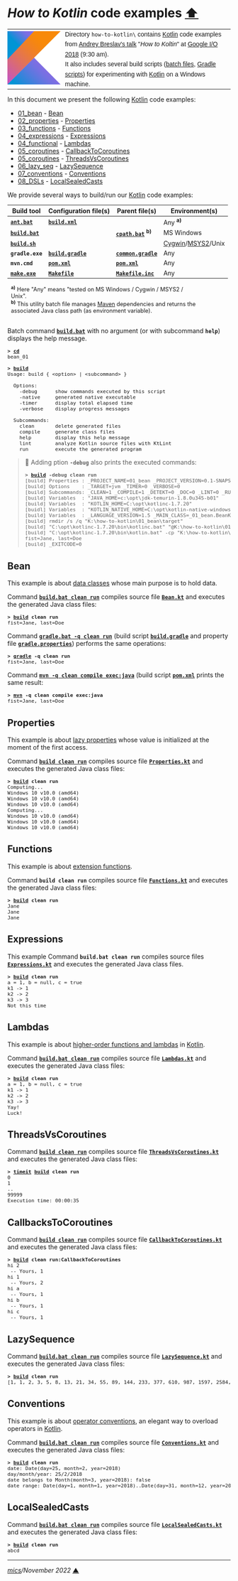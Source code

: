 # <span id="top">*How to Kotlin* code examples</span> <span style="size:30%;"><a href="../README.md">⬆</a></span>

<table style="font-family:Helvetica,Arial;font-size:14px;line-height:1.6;">
  <tr>
  <td style="border:0;padding:0 10px 0 0;min-width:120px;"><a href="https://kotlinlang.org/"><img src="../docs/kotlin.png" width="120" alt="Kotlin project"/></a></td>
  <td style="border:0;padding:0;vertical-align:text-top;">Directory <code>how-to-kotlin\</code> contains <a href="https://kotlinlang.org/">Kotlin</a> code examples from <a href="https://events.google.com/io2018/schedule/?section=may-10&sid=7387180b-b1dd-49c3-bddf-de3f87ae1990">Andrey Breslav's talk</a> "<i>How to Koltin</i>" at <a href="https://events.google.com/io2018/schedule/?section=may-10" rel="external">Google I/O 2018</a>  (9:30 am).<br/>
  It also includes several build scripts (<a href="https://en.wikibooks.org/wiki/Windows_Batch_Scripting" rel="external">batch files</a>, <a href="https://docs.gradle.org/current/userguide/writing_build_scripts.html">Gradle scripts</a>) for experimenting with <a href="https://kotlinlang.org/" rel="external">Kotlin</a> on a Windows machine.
  </td>
  </tr>
</table>

In this document we present the following [Kotlin] code examples:

- [01_bean](01_bean/) - [Bean](#bean)
- [02_properties](02_properties/) - [Properties](#properties)
- [03_functions](03_functions/) - [Functions](#functions)
- [04_expressions](04_expressions/) - [Expressions](#expressions)
- [04_functional](04_functional/) - [Lambdas](#lambdas)
- [05_coroutines](05_coroutines/) - [CallbackToCoroutines](#callbacks)
- [05_coroutines](05_coroutines/) - [ThreadsVsCoroutines](#threads)
- [06_lazy_seq](06_lazy_seq) - [LazySequence](#lazy_sequence)
- [07_conventions](07_conventions) - [Conventions](#conventions)
- [08_DSLs](09_DSLs) - [LocalSealedCasts](#local_sealed_casts)

We provide several ways to build/run our [Kotlin] code examples:

| Build tool          | Configuration file(s)  | Parent file(s) | Environment(s) |
|---------------------|------------------------|----------------|----------------|
| [**`ant.bat`**][apache_ant_cli] | [**`build.xml`**](01_bean/build.xml) | &nbsp; | Any <sup><b>a)</b></sup> |
| [**`build.bat`**](01_bean/build.bat) | &nbsp;                 | [**`cpath.bat`**](cpath.bat) <sup><b>b)</b></sup> | MS Windows |
| [**`build.sh`**](01_bean/build.sh) | &nbsp; |  | [Cygwin]/[MSYS2]/Unix |
| **`gradle.exe`**    | [**`build.gradle`**](01_bean/build.gradle) | [**`common.gradle`**](common.gradle) | Any |
| **`mvn.cmd`**       | [**`pom.xml`**](01_bean/pom.xml) | [**`pom.xml`**](pom.xml)  | Any |
| [**`make.exe`**][gmake_cli] | [**`Makefile`**](01_bean/Makefile) | [**`Makefile.inc`**](./Makefile.inc)  | Any |
<div style="margin:0 15% 0 8px;font-size:90%;">
<sup><b>a)</b></sup></b> Here "Any" means "tested on MS Windows / Cygwin / MSYS2 / Unix".<br/>
<sup><b>b)</b></sup> This utility batch file manages <a href="https://maven.apache.org/">Maven</a> dependencies and returns the associated Java class path (as environment variable).<br/>&nbsp;
</div>

Batch command [**`build.bat`**](01_bean/build.bat) with no argument (or with subcommand **`help`**) displays the help message.

<pre style="font-size:80%;">
<b>&gt; <a href="https://docs.microsoft.com/en-us/windows-server/administration/windows-commands/cd">cd</a></b>
bean_01
&nbsp;
<b>&gt; <a href="01_bean/build.bat">build</a></b>
Usage: build { &lt;option&gt; | &lt;subcommand&gt; }

  Options:
    -debug      show commands executed by this script
    -native     generated native executable
    -timer      display total elapsed time
    -verbose    display progress messages

  Subcommands:
    clean       delete generated files
    compile     generate class files
    help        display this help message
    lint        analyze Kotlin source files with KtLint
    run         execute the generated program
</pre>

> **:mag_right:** Adding ption **`-debug`**  also prints the executed commands:
>
> <pre style="font-size:80%;">
> <b>&gt; <a href="01_bean/build.bat">build</a> -debug clean run</b>
> [build] Properties : _PROJECT_NAME=01_bean _PROJECT_VERSION=0.1-SNAPSHOT
> [build] Options    : _TARGET=jvm _TIMER=0 _VERBOSE=0
> [build] Subcommands: _CLEAN=1 _COMPILE=1 _DETEKT=0 _DOC=0 _LINT=0 _RUN=1
> [build] Variables  : "JAVA_HOME=c:\opt\jdk-temurin-1.8.0u345-b01"
> [build] Variables  : "KOTLIN_HOME=C:\opt\kotlinc-1.7.20"
> [buidl] Variables  : "KOTLIN_NATIVE_HOME=C:\opt\kotlin-native-windows-1.7.20"
> [build] Variables  : _LANGUAGE_VERSION=1.5 _MAIN_CLASS=_01_bean.BeanKt
> [build] rmdir /s /q "K:\how-to-kotlin\01_bean\target"
> [build] "C:\opt\kotlinc-1.7.20\bin\kotlinc.bat" "@K:\how-to-kotlin\01_bean\target\kotlinc_opts.txt" "@K:\how-to-kotlin\01_bean\target\kotlinc_sources.txt"
> [build] "C:\opt\kotlinc-1.7.20\bin\kotlin.bat" -cp "K:\how-to-kotlin\01_bean\target\classes" _01_bean.BeanKt
> fist=Jane, last=Doe
> [build] _EXITCODE=0
> </pre>

## <span id="bean">Bean</span>

This example is about [data classes][kotlin_data_classes] whose main purpose is to hold data.

Command [**`build.bat clean run`**](01_bean/build.bat) compiles source file [**`Bean.kt`**](01_bean/src/main/kotlin/Bean.kt) and executes the generated Java class files:

<pre style="font-size:80%;">
<b>&gt; <a href="01_bean/build.bat">build</a> clean run</b>
fist=Jane, last=Doe
</pre>

Command [**`gradle.bat -q clean run`**][gradle_cli] (build script [**`build.gradle`**](01_bean/build.gradle) and property file [**`gradle.properties`**](01_bean/gradle.properties)) performs the same operations:

<pre style="font-size:80%;">
<b>&gt; <a href="https://docs.gradle.org/current/userguide/command_line_interface.html">gradle</a> -q clean run</b>
fist=Jane, last=Doe
</pre>

Command [**`mvn -q clean compile exec:java`**][mvn_cli] (build script [**`pom.xml`**](01_bean/pom.xml) prints the same result:

<pre style="font-size:80%;">
<b>&gt; <a href="https://maven.apache.org/ref/3.6.3/maven-embedder/cli.html">mvn</a> -q clean compile exec:java</b>
fist=Jane, last=Doe
</pre>

## <span id="properties">Properties</span>

This example is about [lazy properties][kotlin_lazy_props] whose value is initialized at the moment of the first access.

Command [**`build clean run`**](02_properties/build.bat) compiles source file [**`Properties.kt`**](02_properties/src/main/kotlin/Properties.kt) and executes the generated Java class files:

<pre style="font-size:80%;">
<b>&gt; <a href="02_properties/build.bat">build</a> clean run</b>
Computing...
Windows 10 v10.0 (amd64)
Windows 10 v10.0 (amd64)
Windows 10 v10.0 (amd64)
Computing...
Windows 10 v10.0 (amd64)
Windows 10 v10.0 (amd64)
Windows 10 v10.0 (amd64)
</pre>

## <span id="functions">Functions</span>

This example is about [extension functions][kotlin_extensions].

Command **`build clean run`** compiles source file [**`Functions.kt`**](03_functions/src/main/kotlin/Functions.kt) and executes the generated Java class files:

<pre style="font-size:80%;">
<b>&gt; <a href="03_functions/build.bat">build</a> clean run</b>
Jane
Jane
Jane
</pre>

## <span id="expressions">Expressions</span>

This example 
Command **`build.bat clean run`** compiles source files [**`Expressions.kt`**](04_expressions/src/main/kotlin/Expressions.kt) and executes the generated Java class files.

<pre style="font-size:80%;">
<b>&gt; <a href="04_expressions/build.bat">build</a> clean run</b>
a = 1, b = null, c = true
k1 -> 1
k2 -> 2
k3 -> 3
Not this time
</pre>

## <span id="lambdas">Lambdas</span>

This example is about [higher-order functions and lambdas][kotlin_lambdas] in [Kotlin].

Command [**`build.bat clean run`**](04_functional/build.bat) compiles source file [**`Lambdas.kt`**](04_functional/src/main/kotlin/Lambdas.kt) and executes the generated Java class files:

<pre style="font-size:80%;">
<b>&gt; <a href="04_functional/build.bat">build</a> clean run</b>
a = 1, b = null, c = true
k1 -> 1
k2 -> 2
k3 -> 3
Yay!
Luck!
</pre>

## <span id="threads">ThreadsVsCoroutines</span>

Command [**`build clean run`**](05_coroutines/build.bat) compiles source file [**`ThreadsVsCoroutines.kt`**](05_coroutines/src/main/kotlin/ThreadsVsCoroutines.kt) and executes the generated Java class files:

<pre style="font-size:80%;">
<b>&gt; <a href="../bin/timeit.bat">timeit</a> <a href="05_coroutines/build.bat">build</a> clean run</b>
0
1
..
99999
Execution time: 00:00:35
</pre>

## <span id="callbacks">CallbacksToCoroutines</span>

Command [**`build clean run`**](05_coroutines/build.bat) compiles source file [**`CallbackToCoroutines.kt`**](05_coroutines/src/main/kotlin/CallbackToCoroutines.kt) and executes the generated Java class files:

<pre style="font-size:80%;">
<b>&gt; <a href="05_coroutines/build.bat">build</a> clean run:CallbackToCoroutines</b>
hi 2
 -- Yours, 1
hi 1
 -- Yours, 2
hi a
 -- Yours, 1
hi b
 -- Yours, 1
hi c
 -- Yours, 1
</pre>

## <span id="lazy_sequence">LazySequence</span>

Command [**`build.bat clean run`**](06_lazy_seq/build.bat) compiles source file [**`LazySequence.kt`**](06_lazy_seq/src/main/kotlin/LazySequence.kt) and executes the generated Java class files:

<pre style="font-size:80%;">
<b>&gt; <a href="06_lazy_seq/build.bat">build</a> clean run</b>
[1, 1, 2, 3, 5, 8, 13, 21, 34, 55, 89, 144, 233, 377, 610, 987, 1597, 2584, 4181, 6765]
</pre>

## <span id="conventions">Conventions</span>

This example is about [operator conventions][kotlin_conventions], an elegant way to overload operators in [Kotlin][kotlin].

Command [**`build.bat clean run`**](07_conventions/build.bat) compiles source file [**`Conventions.kt`**](07_conventions/src/main/kotlin/Conventions.kt) and executes the generated Java class files:

<pre style="font-size:80%;">
<b>&gt; <a href="07_conventions/build.bat">build</a> clean run</b>
date: Date(day=25, month=2, year=2018)
day/month/year: 25/2/2018
date belongs to Month(month=3, year=2018): false
date range: Date(day=1, month=1, year=2018)..Date(day=31, month=12, year=2018)
</pre>

## <span id="local_sealed_casts">LocalSealedCasts</span>

Command [**`build.bat clean run`**](08_DSLs/build.bat) compiles source file [**`LocalSealedCasts.kt`**](08_DSLs/src/main/kotlin/LocalSealedCasts.kt) and executes the generated Java class files:

<pre style="font-size:80%;">
<b>&gt; <a href="07_conventions/build.bat">build</a> clean run</b>
abcd
</pre>

<!--
## <span id="footnotes">Footnotes</span>

<a name="footnote_01">[1]</a> ***Available targets*** [↩](#anchor_01)

<p style="margin:0 0 1em 20px;">
</p>
-->

***

*[mics](https://lampwww.epfl.ch/~michelou/)/November 2022* [**&#9650;**](#top)
<span id="bottom">&nbsp;</span>

[apache_ant_cli]: https://ant.apache.org/manual/running.html
[cygwin]: https://cygwin.com/install.html
[gmake_cli]: https://www.gnu.org/software/make/manual/make.html
[gradle_cli]: https://docs.gradle.org/current/userguide/command_line_interface.html
[kotlin]: https://kotlinlang.org/
[kotlin_conventions]: https://kotlinlang.org/docs/reference/operator-overloading.html
[kotlin_data_classes]: https://kotlinlang.org/docs/reference/data-classes.html
[kotlin_extensions]: https://kotlinlang.org/docs/tutorials/kotlin-for-py/extension-functionsproperties.html
[kotlin_lambdas]: https://kotlinlang.org/docs/reference/lambdas.html
[kotlin_lazy_props]: https://www.kotlindevelopment.com/lazy-property/
[mvn_cli]: https://maven.apache.org/ref/3.8.1/maven-embedder/cli.html
[msys2]: https://www.msys2.org/
